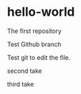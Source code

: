 # hello-world
The first repository

Test Github branch

Test git to edit the file.

second take

third take
